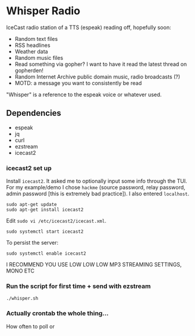 # Whisper Radio

IceCast radio station of a TTS (espeak) reading off, hopefully soon:

  * Random text files
  * RSS headlines
  * Weather data
  * Random music files
  * Read something via gopher? I want to have it read the latest thread on gopherden!
  * Random Internet Archive public domain music, radio broadcasts (?)
  * MOTD: a message you want to consistently be read

"Whisper" is a reference to the espeak voice or whatever used.

## Dependencies

  * espeak
  * jq
  * curl
  * ezstream
  * icecast2

### icecast2 set up

Install `icecast2`. It asked me to optionally input some info through the TUI.
For my example/demo I chose `hackme` (source password, relay password, admin
password [this is extremely bad practice]). I also entered `localhost`.

```
sudo apt-get update
sudo apt-get install icecast2
```

Edit `sudo vi /etc/icecast2/icecast.xml`.

```
sudo systemctl start icecast2
```

To persist the server:

```
sudo systemctl enable icecast2
```

I RECOMMEND YOU USE LOW LOW LOW MP3 STREAMING SETTINGS, MONO ETC

### Run the script for first time + send with ezstream

```
./whisper.sh
```

### Actually crontab the whole thing...

How often to poll or
